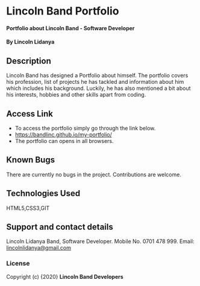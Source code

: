 # Lincoln Band Portfolio
#### Portfolio about Lincoln Band - Software Developer
#### By **Lincoln Lidanya**
## Description
Lincoln Band has designed a Portfolio about himself. The portfolio covers his profession, list of projects he has tackled and information about him which includes his background. Luckily, he has also mentioned a bit about his interests, hobbies and other skills apart from coding.
## Access Link
* To access the portfolio simply go through the link below.
* https://bandlinc.github.io/my-portfolio/
* The portfolio can opens in all browsers.
## Known Bugs
There are currently no bugs in the project. Contributions are welcome.
## Technologies Used
HTML5,CSS3,GIT
## Support and contact details
Lincoln Lidanya Band, Software Developer. Mobile No. 0701 478 999. Email: lincolnlidanya@gmail.com
### License
Copyright (c) {2020} **Lincoln Band Developers**
